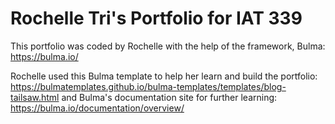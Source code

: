 # Rochelle Tri's Portfolio for IAT 339

This portfolio was coded by Rochelle with the help of the framework, Bulma: https://bulma.io/

Rochelle used this Bulma template to help her learn and build the portfolio: https://bulmatemplates.github.io/bulma-templates/templates/blog-tailsaw.html
and
Bulma's documentation site for further learning: https://bulma.io/documentation/overview/

